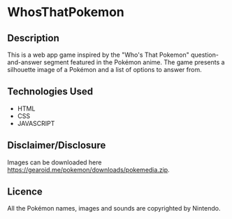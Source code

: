 # WhosThatPokemon

## Description

This is a web app game inspired by the "Who's That Pokemon" question-and-answer segment featured in the Pokémon anime. The game presents a silhouette image of a Pokémon and a list of options to answer from.

## Technologies Used

- HTML
- CSS
- JAVASCRIPT

## Disclaimer/Disclosure

Images can be downloaded here https://gearoid.me/pokemon/downloads/pokemedia.zip.

## Licence

All the Pokémon names, images and sounds are copyrighted by Nintendo.
